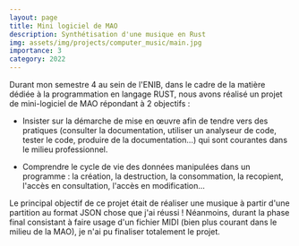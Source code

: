 ```yaml
---
layout: page
title: Mini logiciel de MAO
description: Synthétisation d'une musique en Rust
img: assets/img/projects/computer_music/main.jpg
importance: 3
category: 2022
---
```


Durant mon semestre 4 au sein de l'ENIB, dans le cadre de la matière dédiée à la programmation en langage RUST, nous avons réalisé un projet de mini-logiciel de MAO répondant à 2 objectifs :

- Insister sur la démarche de mise en œuvre afin de tendre vers des pratiques (consulter la documentation, utiliser un analyseur de code, tester le code, produire de la documentation...) qui sont courantes dans le milieu professionnel.

- Comprendre le cycle de vie des données manipulées dans un programme : la création, la destruction, la consommation, la recopient, l'accès en consultation, l'accès en modification...

Le principal objectif de ce projet était de réaliser une musique à partir d'une partition au format JSON chose que j'ai réussi ! Néanmoins, durant la phase final consistant à faire usage d'un fichier MIDI (bien plus courant dans le milieu de la MAO), je n'ai pu finaliser totalement le projet.
